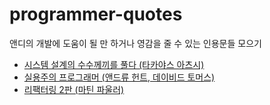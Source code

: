 # programmer-quotes
앤디의 개발에 도움이 될 만 하거나 영감을 줄 수 있는 인용문들 모으기

- [시스템 설계의 수수께끼를 풀다 (타카야스 아츠시)](https://github.com/andy5090/programmer-quotes/blob/main/%E1%84%89%E1%85%B5%E1%84%89%E1%85%B3%E1%84%90%E1%85%A6%E1%86%B7%20%E1%84%89%E1%85%A5%E1%86%AF%E1%84%80%E1%85%A8%E1%84%8B%E1%85%B4%20%E1%84%89%E1%85%AE%E1%84%89%E1%85%AE%E1%84%81%E1%85%A6%E1%84%81%E1%85%B5%E1%84%85%E1%85%B3%E1%86%AF%20%E1%84%91%E1%85%AE%E1%86%AF%E1%84%83%E1%85%A1.md)
- [실용주의 프로그래머 (앤드류 헌트, 데이비드 토머스)]("./%EC%8B%A4%EC%9A%A9%EC%A3%BC%EC%9D%98%20%ED%94%84%EB%A1%9C%EA%B7%B8%EB%9E%98%EB%A8%B8.md")
- [리팩터링 2판 (마틴 파울러)](https://github.com/andy5090/programmer-quotes/blob/main//%EB%A6%AC%ED%8C%A9%ED%84%B0%EB%A7%81%202%ED%8C%90.md)
